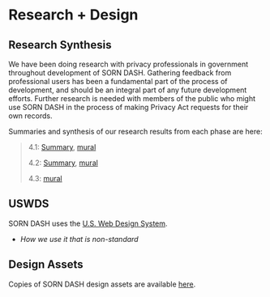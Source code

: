 # Research + Design

## Research Synthesis

We have been doing research with privacy professionals in government
throughout development of SORN DASH. Gathering feedback from
professional users has been a fundamental part of the process of
development, and should be an integral part of any future development
efforts. Further research is needed with members of the public who might
use SORN DASH in the process of making Privacy Act requests for their
own records.

Summaries and synthesis of our research results from each phase are
here:

> 4.1:
> [Summary](https://docs.google.com/presentation/d/1jereX5GKlmB90Vyjbk7NPrmkK3ZFLMaJcA3JHjy9Rf8/edit?usp=sharing),
> [mural](https://app.mural.co/t/gsa6/m/gsa6/1602621395267/ff7fb548a22252c4e70dd7cc990b42308c208319)
> 
> 4.2:
> [Summary](https://docs.google.com/presentation/d/1jereX5GKlmB90Vyjbk7NPrmkK3ZFLMaJcA3JHjy9Rf8/edit?usp=sharing),
> [mural](https://app.mural.co/t/gsa6/m/gsa6/1606839086830/9350eab500d5b6021b4b5251f6766290abded012)
> 
> 4.3:
> [mural](https://app.mural.co/t/gsa6/m/gsa6/1608242853217/333c97733a8498685d955805a0c0692cd49178cc)

## USWDS

SORN DASH uses the [U.S. Web Design
System](https://designsystem.digital.gov/).

  - *How we use it that is non-standard*

## Design Assets

Copies of SORN DASH design assets are available
[here](https://drive.google.com/drive/folders/1VnbkKYQr8BDmf7YDfsRj-dO-6uHN5OIb?usp=sharing).
